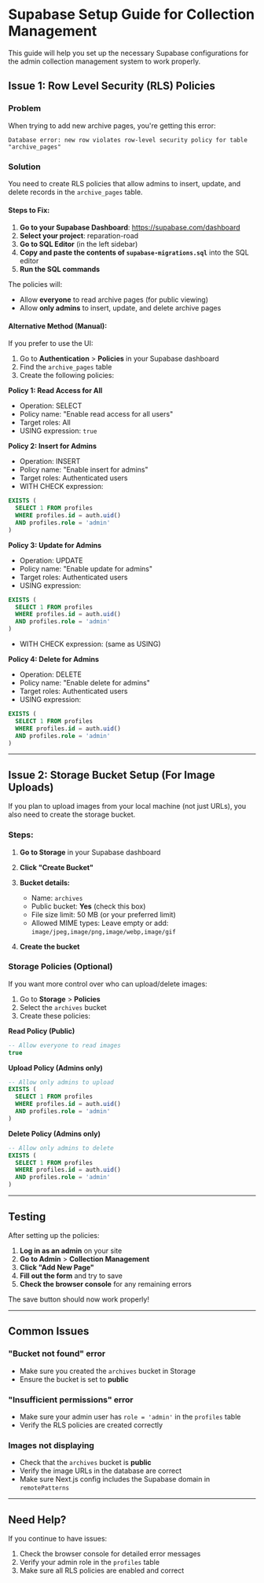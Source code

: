 # Supabase Setup Guide for Collection Management

This guide will help you set up the necessary Supabase configurations for the admin collection management system to work properly.

## Issue 1: Row Level Security (RLS) Policies

### Problem
When trying to add new archive pages, you're getting this error:
```
Database error: new row violates row-level security policy for table "archive_pages"
```

### Solution
You need to create RLS policies that allow admins to insert, update, and delete records in the `archive_pages` table.

#### Steps to Fix:

1. **Go to your Supabase Dashboard**: https://supabase.com/dashboard
2. **Select your project**: reparation-road
3. **Go to SQL Editor** (in the left sidebar)
4. **Copy and paste the contents of `supabase-migrations.sql`** into the SQL editor
5. **Run the SQL commands**

The policies will:
- Allow **everyone** to read archive pages (for public viewing)
- Allow **only admins** to insert, update, and delete archive pages

#### Alternative Method (Manual):

If you prefer to use the UI:

1. Go to **Authentication** > **Policies** in your Supabase dashboard
2. Find the `archive_pages` table
3. Create the following policies:

**Policy 1: Read Access for All**
- Operation: SELECT
- Policy name: "Enable read access for all users"
- Target roles: All
- USING expression: `true`

**Policy 2: Insert for Admins**
- Operation: INSERT
- Policy name: "Enable insert for admins"
- Target roles: Authenticated users
- WITH CHECK expression:
```sql
EXISTS (
  SELECT 1 FROM profiles
  WHERE profiles.id = auth.uid()
  AND profiles.role = 'admin'
)
```

**Policy 3: Update for Admins**
- Operation: UPDATE
- Policy name: "Enable update for admins"
- Target roles: Authenticated users
- USING expression:
```sql
EXISTS (
  SELECT 1 FROM profiles
  WHERE profiles.id = auth.uid()
  AND profiles.role = 'admin'
)
```
- WITH CHECK expression: (same as USING)

**Policy 4: Delete for Admins**
- Operation: DELETE
- Policy name: "Enable delete for admins"
- Target roles: Authenticated users
- USING expression:
```sql
EXISTS (
  SELECT 1 FROM profiles
  WHERE profiles.id = auth.uid()
  AND profiles.role = 'admin'
)
```

---

## Issue 2: Storage Bucket Setup (For Image Uploads)

If you plan to upload images from your local machine (not just URLs), you also need to create the storage bucket.

### Steps:

1. **Go to Storage** in your Supabase dashboard
2. **Click "Create Bucket"**
3. **Bucket details:**
   - Name: `archives`
   - Public bucket: **Yes** (check this box)
   - File size limit: 50 MB (or your preferred limit)
   - Allowed MIME types: Leave empty or add: `image/jpeg,image/png,image/webp,image/gif`

4. **Create the bucket**

### Storage Policies (Optional)

If you want more control over who can upload/delete images:

1. Go to **Storage** > **Policies**
2. Select the `archives` bucket
3. Create these policies:

**Read Policy (Public)**
```sql
-- Allow everyone to read images
true
```

**Upload Policy (Admins only)**
```sql
-- Allow only admins to upload
EXISTS (
  SELECT 1 FROM profiles
  WHERE profiles.id = auth.uid()
  AND profiles.role = 'admin'
)
```

**Delete Policy (Admins only)**
```sql
-- Allow only admins to delete
EXISTS (
  SELECT 1 FROM profiles
  WHERE profiles.id = auth.uid()
  AND profiles.role = 'admin'
)
```

---

## Testing

After setting up the policies:

1. **Log in as an admin** on your site
2. **Go to Admin** > **Collection Management**
3. **Click "Add New Page"**
4. **Fill out the form** and try to save
5. **Check the browser console** for any remaining errors

The save button should now work properly!

---

## Common Issues

### "Bucket not found" error
- Make sure you created the `archives` bucket in Storage
- Ensure the bucket is set to **public**

### "Insufficient permissions" error
- Make sure your admin user has `role = 'admin'` in the `profiles` table
- Verify the RLS policies are created correctly

### Images not displaying
- Check that the `archives` bucket is **public**
- Verify the image URLs in the database are correct
- Make sure Next.js config includes the Supabase domain in `remotePatterns`

---

## Need Help?

If you continue to have issues:
1. Check the browser console for detailed error messages
2. Verify your admin role in the `profiles` table
3. Make sure all RLS policies are enabled and correct
